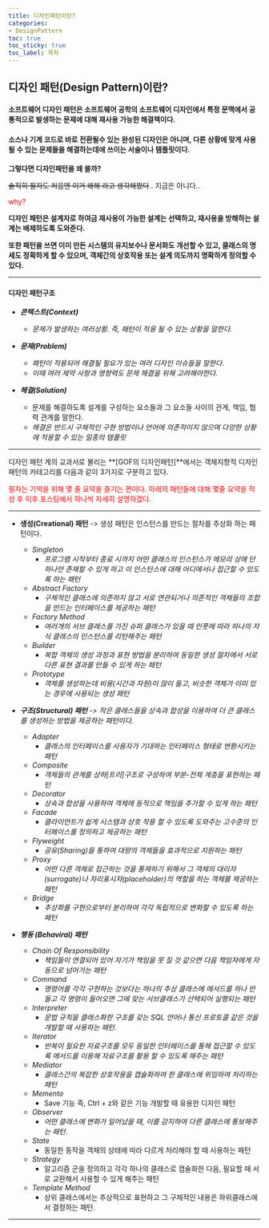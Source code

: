```yaml
---
title: 디자인패턴이란?
categories:
- DesignPattern
toc: true
toc_sticky: true
toc_label: 목차
---
```




## 디자인 패턴(Design Pattern)이란?

#### 소프트웨어 디자인 패턴은 소프트웨어 공학의 소프트웨어 디자인에서 특정 문맥에서 공통적으로 발생하는 문제에 대해 재사용 가능한 해결책이다.



#### 소스나 기계 코드로 바로 전환될수 있는 완성된 디자인은 아니며, 다른 상황에 맞게 사용될 수 있는 문제들을 해결하는데에 쓰이는 서술이나 템플릿이다.



**그렇다면 디자인패턴을 왜 쓸까?** 

~~솔직히 필자도 처음엔 이거 왜해 라고 생각해봤다~~.. 지금은 아니다..

<span style="color:red;">why?</span>

**디자인 패턴은 설계자로 하여금 재사용이 가능한 설계는 선택하고, 재사용을 방해하는 설계는 배제하도록 도와준다.**

**또한  패턴을 쓰면 이미 만든 시스템의 유지보수나 문서화도 개선할 수 있고, 클래스의 명세도 정확하게 할 수 있으며, 객체간의 상호작용 또는 설계 의도까지 명확하게 정의할 수 있다.**

<hr>

#### 디자인 패턴구조

* ***콘텍스트(Context)***
  * *문제가 발생하는 여러상황. 즉, 패턴이 적용 될 수 있는 상황을 말한다.*

* ***문제(Problem)***
  * *패턴이 적용되어 해결될 필요가 있는 여러 디자인 이슈들을 말한다.*
  * *이때 여러 제약 사항과 영향력도 문제 해결을 위해 고려해야한다.*
* ***해결(Solution)***
  * 문제를 해결하도록 설계를 구성하는 요소들과 그 요소들 사이의 관계, 책임, 협력 관계를 말한다.
  * *해결은 반드시 구체적인 구현 방법이나 언어에 의존적이지 않으며 다양한 상황에 적용할 수 있는 일종의 템플릿*

<hr>

디자인 패턴 계의 교과서로 불리는 **[GOF의 디자인패턴]**에서는 객체지향적 디자인 패턴의 카테고리를 다음과 같이 3가지로 구분하고 있다.



<span style="color:red;">필자는 기억을 위해 몇 줄 요약을 즐기는 편이다. 아래의 패턴들에 대해 몇줄 요약을 작성 후 이후 포스팅에서 하나씩 자세히 설명하겠다.</span>

<hr>

* **생성(Creational) 패턴**  -> 생성 패턴은 인스턴스를 만드는 절차를 추상화 하는 패턴이다.
  * *Singleton*
    * *프로그램 시작부터 종료 시까지 어떤 클래스의 인스턴스가 메모리 상에 단 하나만 존재할 수 있게 하고 이 인스턴스에 대해 어디에서나 접근할 수 있도록 하는 패턴*
  * *Abstract Factory*
    * *구체적인 클래스에 의존하지 않고 서로 연관되거나 의존적인 객체들의 조합을 만드는 인터페이스를 제공하는 패턴*
  * *Factory Method*
    * *여러개의 서브 클래스를 가진 슈퍼 클래스가 있을 때 인풋에 따라 하나의 자식 클래스의 인스턴스를 리턴해주는 패턴*
  * *Builder*
    * *복합 객체의 생성 과정과 표현 방법을 분리하여 동일한 생성 절차에서 서로 다른 표현 결과를 만들 수 있게 하는 패턴*
  * *Prototype* 
    * *객체를 생성하는데 비용(시간과 자원)이 많이 들고, 비슷한 객체가 이미 있는 경우에 사용되는 생성 패턴*

* ***구조(Structural) 패턴** -> 작은 클래스들을 상속과 합성을 이용하여 더 큰 클래스를 생성하는 방법을 제공하는 패턴이다.*
  * *Adapter*
    * *클래스의 인터페이스를 사용자가 기대하는 인터페이스 형태로 변환시키는 패턴*
  * *Composite*
    * *객체들의 관계를 상하[트리]구조로 구성하여 부분-전체 계층을 표현하는 패턴*
  * *Decorator*
    * *상속과 합성을 사용하여 객체에 동적으로 책임을 추가할 수 있게 하는 패턴*
  * *Facade*
    * *클라이언트가 쉽게 시스템과 상호 작용 할 수 있도록 도와주는 고수준의 인터페이스를 정의하고 제공하는 패턴*
  * *Flyweight*
    * *공유(Sharing)을 통하여 대량의 객체들을 효과적으로 지원하는 패턴*
  * *Proxy*
    * *어떤 다른 객체로 접근하는 것을 통제하기 위해서 그 객체의 대리자(surrogate)나 자리표시자(placeholder)의 역할을 하는 객체를 제공하는 패턴*
  * *Bridge*
    * *추상화를 구현으로부터 분리하여 각각 독립적으로 변화할 수 있도록 하는 패턴*

* ***행동 (Behaviral) 패턴***
  * *Chain Of Responsibility*
    * *책임들이 연결되어 있어 자기가 책임을 못 질 것 같으면 다음 책임자에게 자동으로 넘어가는 패턴*
  * *Command*
    * *명령어를 각각 구현하는 것보다는 하나의 추상 클래스에 메서드를 하나 만들고 각 명령이 들어오면 그에 맞는 서브클래스가 선택되어 실행되는 패턴*
  * *Interpreter*
    * *문법 규칙을 클래스화한 구조를 갖는 SQL 언어나 통신 프로토콜 같은 것을 개발할 때 사용하는 패턴.*
  * *Iterator*
    * *반복이 필요한 자료구조를 모두 동일한 인터페이스를 통해 접근할 수 있도록 메서드를 이용해 자료구조를 활용 할 수 있도록 해주는 패턴*
  * *Mediator*
    * *클래스간의 복잡한 상호작용을 캡슐화하여 한 클래스에 위임하여 처리하는 패턴*
  * *Memento*
    * Save 기능 즉,  Ctrl + z와 같은 기능 개발할 때 유용한 디자인 패턴
  * *Observer*
    * *어떤 클래스에 변화가 일어났을 때, 이를 감지하여 다른 클래스에 통보해주는 패턴.*
  * *State*
    * 동일한 동작을 객체의 상태에 따라 다르게 처리해야 할 때 사용하는 패턴
  * *Strategy*
    * 알고리즘 군을 정의하고 각각 하나의 클래스로 캡슐화한 다음, 필요할 때 서로 교환해서 사용할 수 있게 해주는 패턴
  * *Template Method*
    * 상위 클래스에서는 추상적으로 표현하고 그 구체적인 내용은 하위클래스에서 결정하는 패턴.

<hr>



